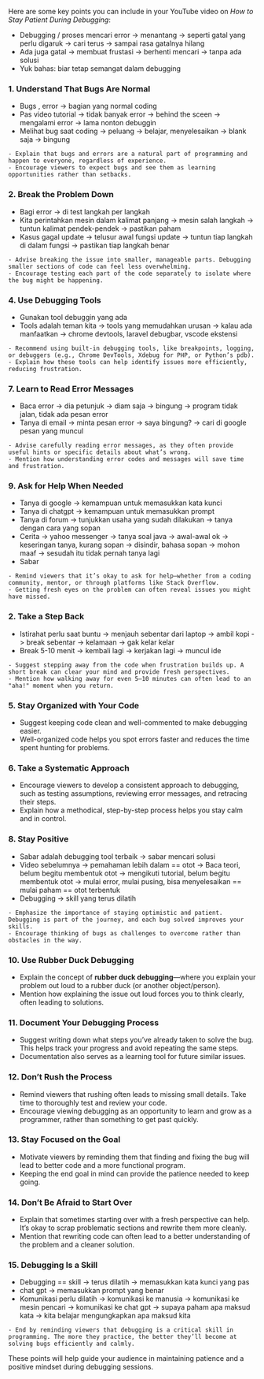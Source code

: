 Here are some key points you can include in your YouTube video on _How to Stay Patient During Debugging_:

- Debugging / proses mencari error -> menantang -> seperti gatal yang perlu digaruk -> cari terus -> sampai rasa gatalnya hilang
- Ada juga gatal -> membuat frustasi -> berhenti mencari -> tanpa ada solusi
- Yuk bahas: biar tetap semangat dalam debugging
### 1. **Understand That Bugs Are Normal**
- Bugs , error -> bagian yang normal coding
- Pas video tutorial -> tidak banyak error -> behind the sceen -> mengalami error -> lama nonton debuggin
- Melihat bug saat coding -> peluang -> belajar, menyelesaikan -> blank saja -> bingung
```
- Explain that bugs and errors are a natural part of programming and happen to everyone, regardless of experience.
- Encourage viewers to expect bugs and see them as learning opportunities rather than setbacks.
```

### 2. **Break the Problem Down**
- Bagi error -> di test langkah per langkah
- Kita perintahkan mesin dalam kalimat panjang -> mesin salah langkah -> tuntun kalimat pendek-pendek -> pastikan paham
- Kasus gagal update -> telusur awal fungsi update -> tuntun tiap langkah di dalam fungsi -> pastikan tiap langkah benar

```
- Advise breaking the issue into smaller, manageable parts. Debugging smaller sections of code can feel less overwhelming.
- Encourage testing each part of the code separately to isolate where the bug might be happening.
```

### 4. **Use Debugging Tools**
- Gunakan tool debuggin yang ada
- Tools adalah teman kita ->  tools yang memudahkan urusan -> kalau ada manfaatkan -> chrome devtools, laravel debugbar, vscode ekstensi 
```
- Recommend using built-in debugging tools, like breakpoints, logging, or debuggers (e.g., Chrome DevTools, Xdebug for PHP, or Python’s pdb).
- Explain how these tools can help identify issues more efficiently, reducing frustration.
```

### 7. **Learn to Read Error Messages**
- Baca error -> dia petunjuk -> diam saja -> bingung -> program tidak jalan, tidak ada pesan error
- Tanya di email -> minta pesan error -> saya bingung? -> cari di google pesan yang muncul

```
- Advise carefully reading error messages, as they often provide useful hints or specific details about what’s wrong.
- Mention how understanding error codes and messages will save time and frustration.
```

### 9. **Ask for Help When Needed**
- Tanya di google -> kemampuan untuk memasukkan kata kunci
- Tanya di chatgpt -> kemampuan untuk memasukkan prompt
- Tanya di forum -> tunjukkan usaha yang sudah dilakukan -> tanya dengan cara yang sopan
- Cerita -> yahoo messenger -> tanya soal java -> awal-awal ok -> keseringan tanya, kurang sopan -> disindir, bahasa sopan -> mohon maaf -> sesudah itu tidak pernah tanya lagi
- Sabar
```
- Remind viewers that it’s okay to ask for help—whether from a coding community, mentor, or through platforms like Stack Overflow.
- Getting fresh eyes on the problem can often reveal issues you might have missed.

```

### 2. **Take a Step Back**

- Istirahat perlu saat buntu -> menjauh sebentar dari laptop -> ambil kopi -> break sebentar -> kelamaan -> gak kelar kelar
- Break 5-10 menit -> kembali lagi -> kerjakan lagi -> muncul ide
```
- Suggest stepping away from the code when frustration builds up. A short break can clear your mind and provide fresh perspectives.
- Mention how walking away for even 5–10 minutes can often lead to an "aha!" moment when you return.
```


### 5. **Stay Organized with Your Code**

- Suggest keeping code clean and well-commented to make debugging easier.
- Well-organized code helps you spot errors faster and reduces the time spent hunting for problems.

### 6. **Take a Systematic Approach**

- Encourage viewers to develop a consistent approach to debugging, such as testing assumptions, reviewing error messages, and retracing their steps.
- Explain how a methodical, step-by-step process helps you stay calm and in control.


### 8. **Stay Positive**
- Sabar adalah debugging tool terbaik -> sabar mencari solusi 
- Video sebelumnya -> pemahaman lebih dalam == otot -> Baca teori, belum begitu membentuk otot -> mengikuti tutorial, belum begitu membentuk otot -> mulai error, mulai pusing, bisa menyelesaikan == mulai paham == otot terbentuk
- Debugging -> skill yang terus dilatih
```
- Emphasize the importance of staying optimistic and patient. Debugging is part of the journey, and each bug solved improves your skills.
- Encourage thinking of bugs as challenges to overcome rather than obstacles in the way.
```


### 10. **Use Rubber Duck Debugging**

- Explain the concept of **rubber duck debugging**—where you explain your problem out loud to a rubber duck (or another object/person).
- Mention how explaining the issue out loud forces you to think clearly, often leading to solutions.

### 11. **Document Your Debugging Process**

- Suggest writing down what steps you’ve already taken to solve the bug. This helps track your progress and avoid repeating the same steps.
- Documentation also serves as a learning tool for future similar issues.

### 12. **Don’t Rush the Process**

- Remind viewers that rushing often leads to missing small details. Take time to thoroughly test and review your code.
- Encourage viewing debugging as an opportunity to learn and grow as a programmer, rather than something to get past quickly.

### 13. **Stay Focused on the Goal**

- Motivate viewers by reminding them that finding and fixing the bug will lead to better code and a more functional program.
- Keeping the end goal in mind can provide the patience needed to keep going.

### 14. **Don’t Be Afraid to Start Over**

- Explain that sometimes starting over with a fresh perspective can help. It’s okay to scrap problematic sections and rewrite them more cleanly.
- Mention that rewriting code can often lead to a better understanding of the problem and a cleaner solution.

### 15. **Debugging Is a Skill**
- Debugging == skill -> terus dilatih -> memasukkan kata kunci yang pas
- chat gpt -> memasukkan prompt yang benar
- Komunikasi perlu dilatih -> komunikasi ke manusia -> komunikasi ke mesin pencari -> komunikasi ke chat gpt -> supaya paham apa maksud kata -> kita belajar mengungkapkan apa maksud kita
```
- End by reminding viewers that debugging is a critical skill in programming. The more they practice, the better they’ll become at solving bugs efficiently and calmly.
```


These points will help guide your audience in maintaining patience and a positive mindset during debugging sessions.